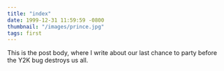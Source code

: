 ```yaml
---
title: "index"
date: 1999-12-31 11:59:59 -0800
thumbnail: "/images/prince.jpg"
tags: first
---
```

This is the post body, where I write about our last chance to party before the Y2K bug destroys us all.
